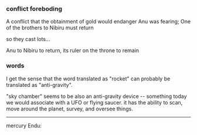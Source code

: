 


### conflict foreboding

A conflict that the obtainment of gold would endanger Anu was fearing; One of the brothers to Nibiru must return

so they cast lots...

Anu to Nibiru to return, its ruler on the throne to remain

### words

I get the sense that the word translated as "rocket" can probably be translated as "anti-gravity".

"sky chamber" seems to be also an anti-gravity device -- something today we would associate with a UFO or flying saucer. it has the ability to scan, move around the planet, survey, and oversee things.

---

mercury
Endu: 

